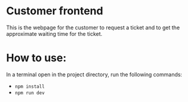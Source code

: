 # Customer frontend

This is the webpage for the customer to request a ticket and to get the approximate waiting time for the ticket.

# How to use:
In a terminal open in the project directory, run the following commands:
- `npm install`
- `npm run dev`